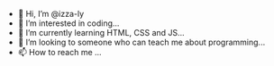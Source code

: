 - 👋 Hi, I’m @izza-ly
- 👀 I’m interested in coding...
- 🌱 I’m currently learning HTML, CSS and JS...
- 💞️ I’m looking to someone who can teach me about programming...
- 📫 How to reach me ...

<!---
izza-ly/izza-ly is a ✨ special ✨ repository because its `README.md` (this file) appears on your GitHub profile.
You can click the Preview link to take a look at your changes.
--->
